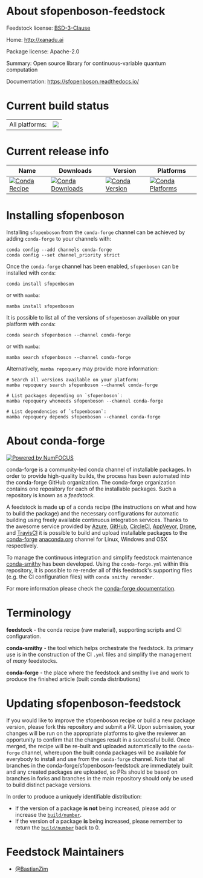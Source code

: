 About sfopenboson-feedstock
===========================

Feedstock license: [BSD-3-Clause](https://github.com/conda-forge/sfopenboson-feedstock/blob/main/LICENSE.txt)

Home: http://xanadu.ai

Package license: Apache-2.0

Summary: Open source library for continuous-variable quantum computation

Documentation: https://sfopenboson.readthedocs.io/

Current build status
====================


<table><tr><td>All platforms:</td>
    <td>
      <a href="https://dev.azure.com/conda-forge/feedstock-builds/_build/latest?definitionId=14734&branchName=main">
        <img src="https://dev.azure.com/conda-forge/feedstock-builds/_apis/build/status/sfopenboson-feedstock?branchName=main">
      </a>
    </td>
  </tr>
</table>

Current release info
====================

| Name | Downloads | Version | Platforms |
| --- | --- | --- | --- |
| [![Conda Recipe](https://img.shields.io/badge/recipe-sfopenboson-green.svg)](https://anaconda.org/conda-forge/sfopenboson) | [![Conda Downloads](https://img.shields.io/conda/dn/conda-forge/sfopenboson.svg)](https://anaconda.org/conda-forge/sfopenboson) | [![Conda Version](https://img.shields.io/conda/vn/conda-forge/sfopenboson.svg)](https://anaconda.org/conda-forge/sfopenboson) | [![Conda Platforms](https://img.shields.io/conda/pn/conda-forge/sfopenboson.svg)](https://anaconda.org/conda-forge/sfopenboson) |

Installing sfopenboson
======================

Installing `sfopenboson` from the `conda-forge` channel can be achieved by adding `conda-forge` to your channels with:

```
conda config --add channels conda-forge
conda config --set channel_priority strict
```

Once the `conda-forge` channel has been enabled, `sfopenboson` can be installed with `conda`:

```
conda install sfopenboson
```

or with `mamba`:

```
mamba install sfopenboson
```

It is possible to list all of the versions of `sfopenboson` available on your platform with `conda`:

```
conda search sfopenboson --channel conda-forge
```

or with `mamba`:

```
mamba search sfopenboson --channel conda-forge
```

Alternatively, `mamba repoquery` may provide more information:

```
# Search all versions available on your platform:
mamba repoquery search sfopenboson --channel conda-forge

# List packages depending on `sfopenboson`:
mamba repoquery whoneeds sfopenboson --channel conda-forge

# List dependencies of `sfopenboson`:
mamba repoquery depends sfopenboson --channel conda-forge
```


About conda-forge
=================

[![Powered by
NumFOCUS](https://img.shields.io/badge/powered%20by-NumFOCUS-orange.svg?style=flat&colorA=E1523D&colorB=007D8A)](https://numfocus.org)

conda-forge is a community-led conda channel of installable packages.
In order to provide high-quality builds, the process has been automated into the
conda-forge GitHub organization. The conda-forge organization contains one repository
for each of the installable packages. Such a repository is known as a *feedstock*.

A feedstock is made up of a conda recipe (the instructions on what and how to build
the package) and the necessary configurations for automatic building using freely
available continuous integration services. Thanks to the awesome service provided by
[Azure](https://azure.microsoft.com/en-us/services/devops/), [GitHub](https://github.com/),
[CircleCI](https://circleci.com/), [AppVeyor](https://www.appveyor.com/),
[Drone](https://cloud.drone.io/welcome), and [TravisCI](https://travis-ci.com/)
it is possible to build and upload installable packages to the
[conda-forge](https://anaconda.org/conda-forge) [anaconda.org](https://anaconda.org/)
channel for Linux, Windows and OSX respectively.

To manage the continuous integration and simplify feedstock maintenance
[conda-smithy](https://github.com/conda-forge/conda-smithy) has been developed.
Using the ``conda-forge.yml`` within this repository, it is possible to re-render all of
this feedstock's supporting files (e.g. the CI configuration files) with ``conda smithy rerender``.

For more information please check the [conda-forge documentation](https://conda-forge.org/docs/).

Terminology
===========

**feedstock** - the conda recipe (raw material), supporting scripts and CI configuration.

**conda-smithy** - the tool which helps orchestrate the feedstock.
                   Its primary use is in the construction of the CI ``.yml`` files
                   and simplify the management of *many* feedstocks.

**conda-forge** - the place where the feedstock and smithy live and work to
                  produce the finished article (built conda distributions)


Updating sfopenboson-feedstock
==============================

If you would like to improve the sfopenboson recipe or build a new
package version, please fork this repository and submit a PR. Upon submission,
your changes will be run on the appropriate platforms to give the reviewer an
opportunity to confirm that the changes result in a successful build. Once
merged, the recipe will be re-built and uploaded automatically to the
`conda-forge` channel, whereupon the built conda packages will be available for
everybody to install and use from the `conda-forge` channel.
Note that all branches in the conda-forge/sfopenboson-feedstock are
immediately built and any created packages are uploaded, so PRs should be based
on branches in forks and branches in the main repository should only be used to
build distinct package versions.

In order to produce a uniquely identifiable distribution:
 * If the version of a package **is not** being increased, please add or increase
   the [``build/number``](https://docs.conda.io/projects/conda-build/en/latest/resources/define-metadata.html#build-number-and-string).
 * If the version of a package **is** being increased, please remember to return
   the [``build/number``](https://docs.conda.io/projects/conda-build/en/latest/resources/define-metadata.html#build-number-and-string)
   back to 0.

Feedstock Maintainers
=====================

* [@BastianZim](https://github.com/BastianZim/)

